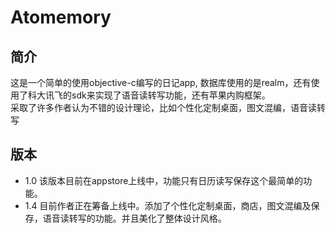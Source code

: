 Atomemory
====
简介
------
这是一个简单的使用objective-c编写的日记app, 数据库使用的是realm，还有使用了科大讯飞的sdk来实现了语音读转写功能，还有苹果内购框架。</br>
采取了许多作者认为不错的设计理论，比如个性化定制桌面，图文混编，语音读转写 </br>

版本
-----
* 1.0 该版本目前在appstore上线中，功能只有日历读写保存这个最简单的功能。
* 1.4 目前作者正在筹备上线中。添加了个性化定制桌面，商店，图文混编及保存，语音读转写的功能。并且美化了整体设计风格。
